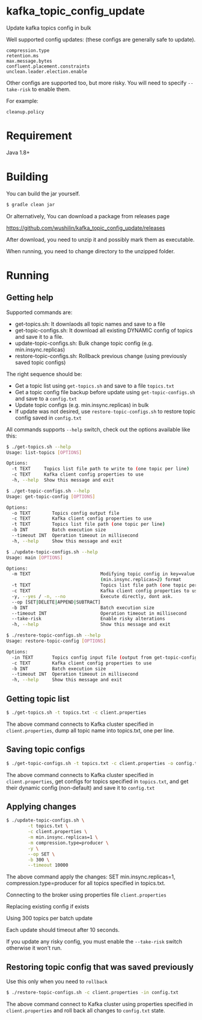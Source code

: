 # kafka_topic_config_update
Update kafka topics config in bulk

Well supported config updates: (these configs are generally safe to update).
```
compression.type
retention.ms
max.message.bytes
confluent.placement.constraints
unclean.leader.election.enable
```

Other configs are supported too, but more risky. You will need to specify `--take-risk` to enable them.

For example:
```
cleanup.policy
```

# Requirement
Java 1.8+

# Building

You can build the jar yourself.
```sh
$ gradle clean jar
```

Or alternatively, You can download a package from releases page 

https://github.com/wushilin/kafka_topic_config_update/releases

After download, you need to unzip it and possibly mark them as executable.

When running, you need to change directory to the unzipped folder.

# Running

## Getting help

Supported commands are:
- get-topics.sh: It downlaods all topic names and save to a file
- get-topic-configs.sh: It download all existing DYNAMIC config of topics and save it to a file.
- update-topic-configs.sh: Bulk change topic config (e.g. min.insync.replicas)
- restore-topic-configs.sh: Rollback previous change (using previously saved topic configs)

The right sequence should be:
- Get a topic list using `get-topics.sh` and save to a file `topics.txt`
- Get a topic config file backup before update using `get-topic-configs.sh` and save to a `config.txt`
- Update topic configs (e.g. min.insync.replicas) in bulk
- If update was not desired, use `restore-topic-configs.sh` to restore topic config saved in `config.txt`

All commands supports `--help` switch, check out the options available like this:

```sh
$ ./get-topics.sh --help
Usage: list-topics [OPTIONS]

Options:
  -t TEXT     Topics list file path to write to (one topic per line)
  -c TEXT     Kafka client config properties to use
  -h, --help  Show this message and exit
```

```sh
$ ./get-topic-configs.sh --help
Usage: get-topic-config [OPTIONS]

Options:
  -o TEXT        Topics config output file
  -c TEXT        Kafka client config properties to use
  -t TEXT        Topics list file path (one topic per line)
  -b INT         Batch execution size
  --timeout INT  Operation timeout in millisecond
  -h, --help     Show this message and exit
```

```sh
$ ./update-topic-configs.sh --help
Usage: main [OPTIONS]

Options:
  -m TEXT                          Modifying topic config in key=value
                                   (min.insync.replicas=2) format
  -t TEXT                          Topics list file path (one topic per line)
  -c TEXT                          Kafka client config properties to use
  -y, --yes / -n, --no             Execute directly, dont ask.
  --op [SET|DELETE|APPEND|SUBTRACT]
  -b INT                           Batch execution size
  --timeout INT                    Operation timeout in millisecond
  --take-risk                      Enable risky alterations
  -h, --help                       Show this message and exit
```

```sh
$ ./restore-topic-configs.sh --help
Usage: restore-topic-config [OPTIONS]

Options:
  -in TEXT       Topics config input file (output from get-topic-configs.sh)
  -c TEXT        Kafka client config properties to use
  -b INT         Batch execution size
  --timeout INT  Operation timeout in millisecond
  -h, --help     Show this message and exit
```

## Getting topic list
```sh
$ ./get-topics.sh -t topics.txt -c client.properties
```
The above command connects to Kafka cluster specified in `client.properties`, dump all topic name into topics.txt, one per line.

## Saving topic configs
```sh
$ ./get-topic-configs.sh -t topics.txt -c client.properties -o config.txt
```
The above command connects to Kafka cluster specified in `client.properties`, get configs for topics specified in `topics.txt`, and get their dynamic config (non-default) and save it to `config.txt`


## Applying changes
```sh
$ ./update-topic-configs.sh \
 		-t topics.txt \
		-c client.properties \
		-m min.insync.replicas=1 \
		-m compression.type=producer \
		-y \
		--op SET \
		-b 300 \
		--timeout 10000 
```

The above command apply the changes: SET min.insync.replicas=1, compression.type=producer for all topics specified in topics.txt.

Connecting to the broker using properties file `client.properties`

Replacing existing config if exists

Using 300 topics per batch update

Each update should timeout after 10 seconds.

If you update any risky config, you must enable the `--take-risk` switch otherwise it won't run.

## Restoring topic config that was saved previously

Use this only when you need to `rollback`

```sh
$ ./restore-topic-configs.sh -c client.properties -in config.txt
```

The above command connect to Kafka cluster using properties specified in `client.properties` and roll back all changes to `config.txt` state.
